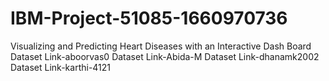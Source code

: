 # IBM-Project-51085-1660970736
Visualizing and Predicting Heart Diseases with an Interactive Dash Board
Dataset Link-aboorvas0
Dataset Link-Abida-M
Dataset Link-dhanamk2002
Dataset Link-karthi-4121
